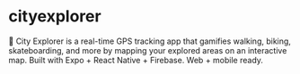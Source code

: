 # cityexplorer
🌆 City Explorer is a real-time GPS tracking app that gamifies walking, biking, skateboarding, and more by mapping your explored areas on an interactive map. Built with Expo + React Native + Firebase. Web + mobile ready.
